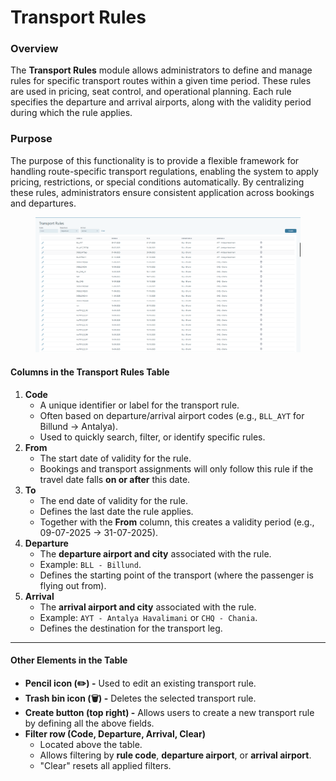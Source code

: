 # Transport Rules

### Overview

The **Transport Rules** module allows administrators to define and manage rules for specific transport routes within a given time period. These rules are used in pricing, seat control, and operational planning. Each rule specifies the departure and arrival airports, along with the validity period during which the rule applies.

### Purpose

The purpose of this functionality is to provide a flexible framework for handling route-specific transport regulations, enabling the system to apply pricing, restrictions, or special conditions automatically. By centralizing these rules, administrators ensure consistent application across bookings and departures.

<figure><img src="../.gitbook/assets/image (2) (1).png" alt=""><figcaption></figcaption></figure>

#### **Columns in the Transport Rules Table**

1. **Code**
   * A unique identifier or label for the transport rule.
   * Often based on departure/arrival airport codes (e.g., `BLL_AYT` for Billund → Antalya).
   * Used to quickly search, filter, or identify specific rules.
2. **From**
   * The start date of validity for the rule.
   * Bookings and transport assignments will only follow this rule if the travel date falls **on or after** this date.
3. **To**
   * The end date of validity for the rule.
   * Defines the last date the rule applies.
   * Together with the **From** column, this creates a validity period (e.g., 09-07-2025 → 31-07-2025).
4. **Departure**
   * The **departure airport and city** associated with the rule.
   * Example: `BLL - Billund`.
   * Defines the starting point of the transport (where the passenger is flying out from).
5. **Arrival**
   * The **arrival airport and city** associated with the rule.
   * Example: `AYT - Antalya Havalimani` or `CHQ - Chania`.
   * Defines the destination for the transport leg.

***

#### **Other Elements in the Table**

* **Pencil icon (✏️) -** Used to edit an existing transport rule.
* **Trash bin icon (🗑️) -** Deletes the selected transport rule.
* **Create button (top right) -** Allows users to create a new transport rule by defining all the above fields.
* **Filter row (Code, Departure, Arrival, Clear)**
  * Located above the table.
  * Allows filtering by **rule code**, **departure airport**, or **arrival airport**.
  * "Clear" resets all applied filters.
